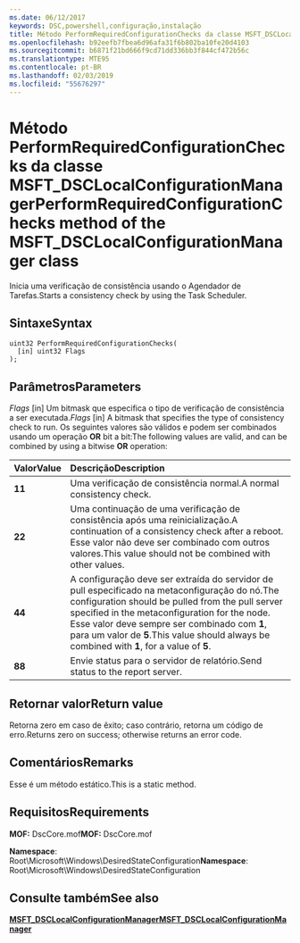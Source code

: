 ```yaml
---
ms.date: 06/12/2017
keywords: DSC,powershell,configuração,instalação
title: Método PerformRequiredConfigurationChecks da classe MSFT_DSCLocalConfigurationManager
ms.openlocfilehash: b92eefb7fbea6d96afa31f6b802ba10fe20d4103
ms.sourcegitcommit: b6871f21bd666f9cd71dd336bb3f844cf472b56c
ms.translationtype: MTE95
ms.contentlocale: pt-BR
ms.lasthandoff: 02/03/2019
ms.locfileid: "55676297"
---
```

# <a name="performrequiredconfigurationchecks-method-of-the-msftdsclocalconfigurationmanager-class"></a><span data-ttu-id="c1ff5-103">Método PerformRequiredConfigurationChecks da classe MSFT_DSCLocalConfigurationManager</span><span class="sxs-lookup"><span data-stu-id="c1ff5-103">PerformRequiredConfigurationChecks method of the MSFT_DSCLocalConfigurationManager class</span></span>

<span data-ttu-id="c1ff5-104">Inicia uma verificação de consistência usando o Agendador de Tarefas.</span><span class="sxs-lookup"><span data-stu-id="c1ff5-104">Starts a consistency check by using the Task Scheduler.</span></span>

## <a name="syntax"></a><span data-ttu-id="c1ff5-105">Sintaxe</span><span class="sxs-lookup"><span data-stu-id="c1ff5-105">Syntax</span></span>

```mof
uint32 PerformRequiredConfigurationChecks(
  [in] uint32 Flags
);
```

## <a name="parameters"></a><span data-ttu-id="c1ff5-106">Parâmetros</span><span class="sxs-lookup"><span data-stu-id="c1ff5-106">Parameters</span></span>

<span data-ttu-id="c1ff5-107">*Flags* \[in\] Um bitmask que especifica o tipo de verificação de consistência a ser executada.</span><span class="sxs-lookup"><span data-stu-id="c1ff5-107">*Flags* \[in\] A bitmask that specifies the type of consistency check to run.</span></span> <span data-ttu-id="c1ff5-108">Os seguintes valores são válidos e podem ser combinados usando um operação **OR** bit a bit:</span><span class="sxs-lookup"><span data-stu-id="c1ff5-108">The following values are valid, and can be combined by using a bitwise **OR** operation:</span></span>

|<span data-ttu-id="c1ff5-109">Valor</span><span class="sxs-lookup"><span data-stu-id="c1ff5-109">Value</span></span> |<span data-ttu-id="c1ff5-110">Descrição</span><span class="sxs-lookup"><span data-stu-id="c1ff5-110">Description</span></span> |
|:--- |:---|
|<span data-ttu-id="c1ff5-111">**1**</span><span class="sxs-lookup"><span data-stu-id="c1ff5-111">**1**</span></span> | <span data-ttu-id="c1ff5-112">Uma verificação de consistência normal.</span><span class="sxs-lookup"><span data-stu-id="c1ff5-112">A normal consistency check.</span></span> |
|<span data-ttu-id="c1ff5-113">**2**</span><span class="sxs-lookup"><span data-stu-id="c1ff5-113">**2**</span></span> | <span data-ttu-id="c1ff5-114">Uma continuação de uma verificação de consistência após uma reinicialização.</span><span class="sxs-lookup"><span data-stu-id="c1ff5-114">A continuation of a consistency check after a reboot.</span></span> <span data-ttu-id="c1ff5-115">Esse valor não deve ser combinado com outros valores.</span><span class="sxs-lookup"><span data-stu-id="c1ff5-115">This value should not be combined with other values.</span></span> |
|<span data-ttu-id="c1ff5-116">**4**</span><span class="sxs-lookup"><span data-stu-id="c1ff5-116">**4**</span></span> | <span data-ttu-id="c1ff5-117">A configuração deve ser extraída do servidor de pull especificado na metaconfiguração do nó.</span><span class="sxs-lookup"><span data-stu-id="c1ff5-117">The configuration should be pulled from the pull server specified in the metaconfiguration for the node.</span></span> <span data-ttu-id="c1ff5-118">Esse valor deve sempre ser combinado com **1**, para um valor de **5**.</span><span class="sxs-lookup"><span data-stu-id="c1ff5-118">This value should always be combined with **1**, for a value of **5**.</span></span> |
|<span data-ttu-id="c1ff5-119">**8**</span><span class="sxs-lookup"><span data-stu-id="c1ff5-119">**8**</span></span> | <span data-ttu-id="c1ff5-120">Envie status para o servidor de relatório.</span><span class="sxs-lookup"><span data-stu-id="c1ff5-120">Send status to the report server.</span></span> |

## <a name="return-value"></a><span data-ttu-id="c1ff5-121">Retornar valor</span><span class="sxs-lookup"><span data-stu-id="c1ff5-121">Return value</span></span>

<span data-ttu-id="c1ff5-122">Retorna zero em caso de êxito; caso contrário, retorna um código de erro.</span><span class="sxs-lookup"><span data-stu-id="c1ff5-122">Returns zero on success; otherwise returns an error code.</span></span>

## <a name="remarks"></a><span data-ttu-id="c1ff5-123">Comentários</span><span class="sxs-lookup"><span data-stu-id="c1ff5-123">Remarks</span></span>

<span data-ttu-id="c1ff5-124">Esse é um método estático.</span><span class="sxs-lookup"><span data-stu-id="c1ff5-124">This is a static method.</span></span>

## <a name="requirements"></a><span data-ttu-id="c1ff5-125">Requisitos</span><span class="sxs-lookup"><span data-stu-id="c1ff5-125">Requirements</span></span>

<span data-ttu-id="c1ff5-126">**MOF:** DscCore.mof</span><span class="sxs-lookup"><span data-stu-id="c1ff5-126">**MOF:** DscCore.mof</span></span>

<span data-ttu-id="c1ff5-127">**Namespace**: Root\Microsoft\Windows\DesiredStateConfiguration</span><span class="sxs-lookup"><span data-stu-id="c1ff5-127">**Namespace**: Root\Microsoft\Windows\DesiredStateConfiguration</span></span>

## <a name="see-also"></a><span data-ttu-id="c1ff5-128">Consulte também</span><span class="sxs-lookup"><span data-stu-id="c1ff5-128">See also</span></span>

[<span data-ttu-id="c1ff5-129">**MSFT_DSCLocalConfigurationManager**</span><span class="sxs-lookup"><span data-stu-id="c1ff5-129">**MSFT_DSCLocalConfigurationManager**</span></span>](msft-dsclocalconfigurationmanager.md)